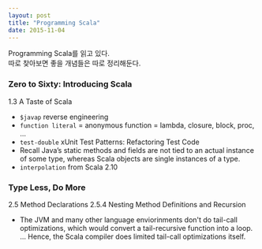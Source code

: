 ```yaml
---
layout: post
title: "Programming Scala"
date: 2015-11-04
---
```


Programming Scala를 읽고 있다.   
따로 찾아보면 좋을 개념들은 따로 정리해둔다.

### Zero to Sixty: Introducing Scala
1.3 A Taste of Scala

- `$javap` reverse engineering
- `function literal` = anonymous function = lambda, closure, block, proc, ...
- `test-double` xUnit Test Patterns: Refactoring Test Code
- Recall Java’s static methods and fields are not tied to an actual instance of some type, whereas Scala objects are single instances of a type.
- `interpolation` from Scala 2.10

### Type Less, Do More
2.5 Method Declarations
  2.5.4 Nesting Method Definitions and Recursion

- The JVM and many other language enviorinments don't do tail-call optimizations, which would convert a tail-recursive function into a loop. ... Hence, the Scala compiler does limited tail-call optimizations itself.  
